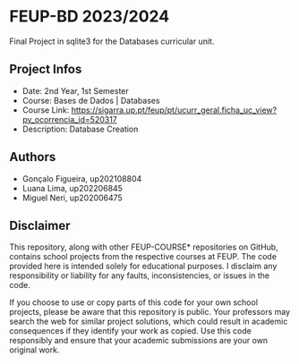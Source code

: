 # FEUP-BD 2023/2024
Final Project in sqlite3 for the Databases curricular unit.

## Project Infos
- Date: 2nd Year, 1st Semester
- Course: Bases de Dados | Databases
- Course Link: https://sigarra.up.pt/feup/pt/ucurr_geral.ficha_uc_view?pv_ocorrencia_id=520317
- Description: Database Creation

## Authors
- Gonçalo Figueira, up202108804
- Luana Lima, up202206845 
- Miguel Neri, up202006475


## Disclaimer
This repository, along with other FEUP-COURSE* repositories on GitHub, contains school projects from the respective courses at FEUP. The code provided here is intended solely for educational purposes. I disclaim any responsibility or liability for any faults, inconsistencies, or issues in the code.

If you choose to use or copy parts of this code for your own school projects, please be aware that this repository is public. Your professors may search the web for similar project solutions, which could result in academic consequences if they identify your work as copied. Use this code responsibly and ensure that your academic submissions are your own original work.
